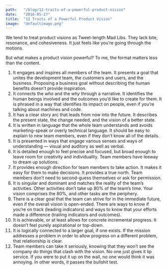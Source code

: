 ```yaml
---
path:	"/blog/12-traits-of-a-powerful-product-vision"
date:	"2016-05-27"
title:	"12 Traits of a Powerful Product Vision"
image:	"defaultimage.png"
---
```


We tend to treat product visions as Tweet-length Mad Libs. They lack bite, resonance, and cohesiveness. It just feels like you’re going through the motions.

But what makes a product vision powerful? To me, the format matters less than the content.

1. It engages and inspires all members of the team. It presents a goal that unites the development team, the customers and users, and the business. Proposing a business goal without describing the human benefits doesn’t provide inspiration.
2. It connects the *who* and the *why* through a narrative. It identifies the human beings involved and the outcomes you’d like to create for them. It is phrased in a way that identifies its impact on people, even if you’re talking about machines and code.
3. It has a clear story arc that leads from now into the future. It describes the present state, the change needed, and the vision of a better state.
4. It is written in language that the whole team understands and avoids marketing-speak or overly technical language. It should be easy to explain to new team members, even if they don’t know all of the details.
5. It is presented in ways that engage various senses and ways of understanding — visual and auditory as well as verbal.
6. It is detailed enough to feel precise and focused, but broad enough to leave room for creativity and individuality. Team members have leeway to dream up solutions.
7. It provides enough direction for team members to take action. It makes it easy for them to make decisions. It provides a true north. Team members don’t need to second-guess themselves or ask for permission.
8. It is singular and dominant and matches the reality of the team’s activities. Other activities don’t take up 80% of the team’s time. Your vision comprises the 80%, and other tasks are the periphery.
9. There is a clear goal that the team can strive for in the immediate future, even if the overall vision is open-ended. There are ways to know if you’re on track (leading indicators) and ways to know that your efforts made a difference (trailing indicators and outcomes).
10. It is achievable, or at least allows for concrete incremental progress. It doesn’t feel purely aspirational or top-down.
11. It is logically connected to a larger goal, if one exists. If the mission addresses a problem in order to allow progress on a different problem, that relationship is clear.
12. Team members can take it seriously, knowing that they won’t see the company do things that clash with the vision. No one just gives it lip service. If you were to put it up on the wall, no one would think it was annoying. In other words, it passes the bullshit test.
